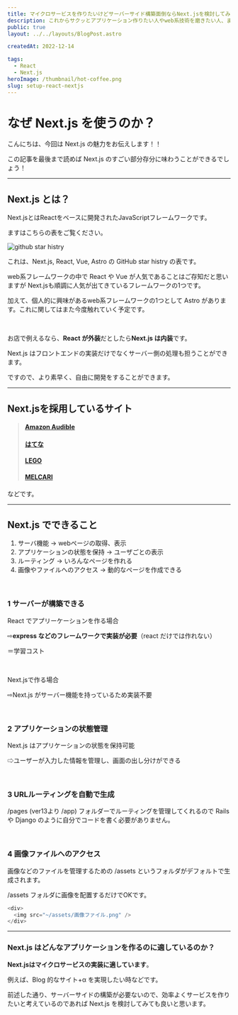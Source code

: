 ```yaml
---
title: マイクロサービスを作りたいけどサーバーサイド構築面倒ならNext.jsを検討してみてください
description: これからサクッとアプリケーション作りたい人やweb系技術を磨きたい人、またどんなフレームワークを使っていいか検討している人、技術選定って大変ですよね。Next.jsにフォーカスして解説します。
public: true
layout: ../../layouts/BlogPost.astro

createdAt: 2022-12-14

tags:
  - React
  - Next.js
heroImage: /thumbnail/hot-coffee.png
slug: setup-react-nextjs
---
```

# なぜ Next.js を使うのか？

こんにちは、今回は Next.js の魅力をお伝えします！！

この記事を最後まで読めば Next.js のすごい部分存分に味わうことができるでしょう！

------

## Next.js とは？

Next.jsとはReactをベースに開発されたJavaScriptフレームワークです。

ますはこちらの表をご覧ください。

![github star histry](/others/2022_12/star-history-20221214.png)

これは、Next.js, React, Vue, Astro の GitHub star histry の表です。

web系フレームワークの中で React や Vue が人気であることはご存知だと思いますが Next.jsも順調に人気が出てきているフレームワークの1つです。

加えて、個人的に興味があるweb系フレームワークの1つとして Astro があります。これに関してはまた今度触れていく予定です。

<br>

お店で例えるなら、**React が外装**だとしたら**Next.js は内装**です。

Next.js はフロントエンドの実装だけでなくサーバー側の処理も担うことができます。

ですので、より素早く、自由に開発をすることができます。

------

## Next.jsを採用しているサイト

> #### [Amazon Audible](https://www.audible.com/about)
>
> #### [はてな](https://hatena.co.jp/)
>
> #### [LEGO](https://www.lego.com/ja-jp)
>
> #### [MELCARI](https://www.mercari.com/?ref=it)

などです。

------

## Next.js でできること

1. サーバ機能 → webページの取得、表示
2. アプリケーションの状態を保持 → ユーザごとの表示
3. ルーティング → いろんなページを作れる
4. 画像やファイルへのアクセス → 動的なページを作成できる

<br>

### 1 サーバーが構築できる

React でアプリーケーションを作る場合

⇨**express などのフレームワークで実装が必要**（react だけでは作れない）

＝学習コスト

<br>

Next.jsで作る場合

⇨Next.js がサーバー機能を持っているため実装不要

<br>

### 2 アプリケーションの状態管理

Next.js はアプリケーションの状態を保持可能

⇨ユーザーが入力した情報を管理し、画面の出し分けができる

<br>

### 3 URLルーティングを自動で生成

/pages (ver13より /app) フォルダーでルーティングを管理してくれるので Rails や Django のように自分でコードを書く必要がありません。

<br>

### 4 画像ファイルへのアクセス

画像などのファイルを管理するための /assets というフォルダがデフォルトで生成されます。

/assets フォルダに画像を配置するだけでOKです。

```js
<div>
  <img src="~/assets/画像ファイル.png" />
</div>
```

------

### Next.js はどんなアプリケーションを作るのに適しているのか？

**Next.jsはマイクロサービスの実装に適しています**。

例えば、Blog 的なサイト+α を実現したい時などです。

前述した通り、サーバーサイドの構築が必要ないので、効率よくサービスを作りたいと考えているのであれば Next.js を検討してみても良いと思います。
